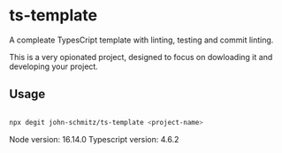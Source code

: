 # ts-template
A compleate TypesCript template with linting, testing and commit linting.

This is a very opionated project, designed to focus on dowloading it and developing your project.

## Usage

```bash

npx degit john-schmitz/ts-template <project-name>
```

Node version: 16.14.0
Typescript version: 4.6.2

